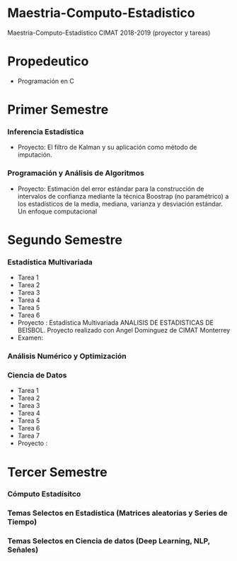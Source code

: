 # Maestria-Computo-Estadistico
Maestria-Computo-Estadistico CIMAT 2018-2019 (proyector y tareas)

# Propedeutico
* Programación en C


# Primer Semestre
### Inferencia Estadística 
* Proyecto: El filtro de Kalman y su aplicación como método de
imputación.
### Programación y Análisis de Algoritmos
* Proyecto: Estimación del error estándar para la construcción de
intervalos de confianza mediante la técnica Boostrap
(no paramétrico) a los estadísticos de la media,
mediana, varianza y desviación estándar. Un enfoque
computacional

# Segundo Semestre
### Estadística Multivariada
* Tarea 1
* Tarea 2
* Tarea 3
* Tarea 4
* Tarea 5
* Tarea 6
* Proyecto : Estadística Multivariada
ANALISIS DE ESTADISTICAS DE BEISBOL. Proyecto realizado con Angel Dominguez de CIMAT Monterrey
* Examen:
### Análisis Numérico y Optimización 

### Ciencia de Datos
* Tarea 1
* Tarea 2
* Tarea 3
* Tarea 4
* Tarea 5
* Tarea 6
* Tarea 7
* Proyecto : 

# Tercer Semestre

### Cómputo Estadísitco 

### Temas Selectos en Estadística (Matrices aleatorias y Series de Tiempo)

### Temas Selectos en Ciencia de datos (Deep Learning, NLP, Señales)
